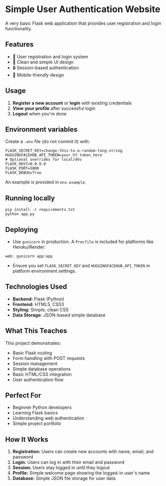 # Simple User Authentication Website

A very basic Flask web application that provides user registration and login functionality.

## Features

- 🔐 User registration and login system
- 🎨 Clean and simple UI design
- 🔒 Session-based authentication
- 📱 Mobile-friendly design

## Usage

1. **Register a new account** or **login** with existing credentials
2. **View your profile** after successful login
3. **Logout** when you're done

## Environment variables

Create a `.env` file (do not commit it) with:

```
FLASK_SECRET_KEY=change-this-to-a-random-long-string
HUGGINGFACEHUB_API_TOKEN=your_hf_token_here
# Optional overrides for local/dev
FLASK_HOST=0.0.0.0
FLASK_PORT=5000
FLASK_DEBUG=True
```

An example is provided in `env.example`.

## Running locally

```
pip install -r requirements.txt
python app.py
```

## Deploying

- Use `gunicorn` in production. A `Procfile` is included for platforms like Heroku/Render:

```
web: gunicorn app:app
```

- Ensure you set `FLASK_SECRET_KEY` and `HUGGINGFACEHUB_API_TOKEN` in platform environment settings.

## Technologies Used

- **Backend:** Flask (Python)
- **Frontend:** HTML5, CSS3
- **Styling:** Simple, clean CSS
- **Data Storage:** JSON-based simple database

## What This Teaches

This project demonstrates:

- Basic Flask routing
- Form handling with POST requests
- Session management
- Simple database operations
- Basic HTML/CSS integration
- User authentication flow

## Perfect For

- Beginner Python developers
- Learning Flask basics
- Understanding web authentication
- Simple project portfolio

## How It Works

1. **Registration:** Users can create new accounts with name, email, and password
2. **Login:** Users can log in with their email and password
3. **Session:** Users stay logged in until they logout
4. **Profile:** Simple welcome page showing the logged-in user's name
5. **Database:** Simple JSON file storage for user data
